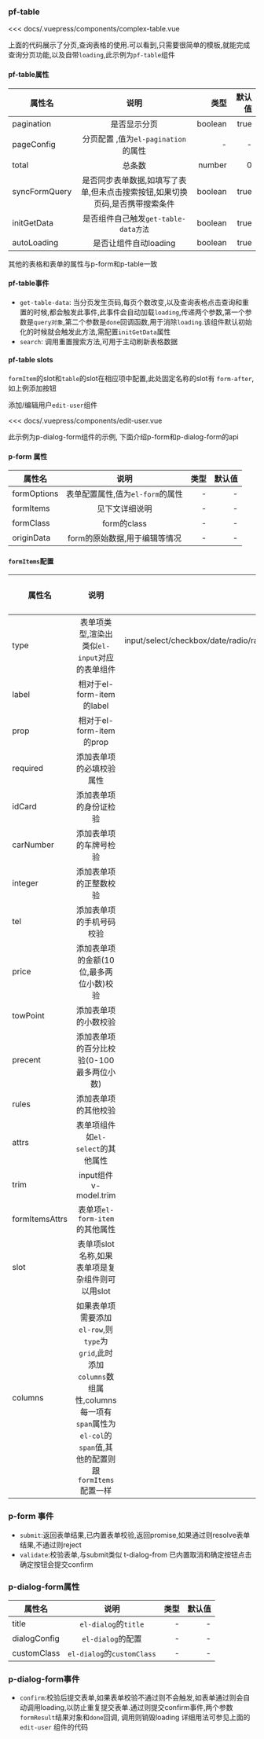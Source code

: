### pf-table
<ClientOnly>
<complex-table></complex-table>
</ClientOnly>

<<< docs/.vuepress/components/complex-table.vue

上面的代码展示了分页,查询表格的使用.可以看到,只需要很简单的模板,就能完成查询分页功能,以及自带`loading`,此示例为`pf-table`组件

#### pf-table属性
| 属性名        | 说明           | 类型  |默认值|
| ------------- |:-------------:| -----:|-----:
| pagination     | 是否显示分页 | boolean |true|
| pageConfig    |  分页配置 ,值为`el-pagination`的属性 |-|-|
| total    | 总条数 |number|0|
| syncFormQuery    | 是否同步表单数据,如填写了表单,但未点击搜索按钮,如果切换页码,是否携带搜索条件 |boolean|true|
| initGetData    |  是否组件自己触发`get-table-data方法` |boolean|true|
| autoLoading    |  是否让组件自动loading |boolean|true|
其他的表格和表单的属性与p-form和p-table一致

#### pf-table事件
- `get-table-data`:
当分页发生页码,每页个数改变,以及查询表格点击查询和重置的时候,都会触发此事件,此事件会自动加载`loading`,传递两个参数,第一个参数是`query对象`,第二个参数是`done`回调函数,用于消除`loading`.该组件默认初始化的时候就会触发此方法,需配置`initGetData`属性
- `search`: 调用重置搜索方法,可用于主动刷新表格数据
#### pf-table slots
  `formItem`的slot和`table`的slot在相应项中配置,此处固定名称的slot有
  `form-after`,如上例添加按钮
  
添加/编辑用户`edit-user`组件

<<< docs/.vuepress/components/edit-user.vue

此示例为p-dialog-form组件的示例,
下面介绍p-form和p-dialog-form的api
#### p-form 属性
| 属性名        | 说明           | 类型  |默认值|
| ------------- |:-------------:| -----:|-----:
| formOptions     | 表单配置属性,值为`el-form`的属性 | - |-|
| formItems    | 见下文详细说明 |-|-|
| formClass    | form的class |-|-|
| originData    | form的原始数据,用于编辑等情况 |-|-|

#### `formItems`配置
| 属性名        | 说明           | 类型  |默认值|
| ------------- |:-------------:| -----:|-----:
| type     | 表单项类型,渲染出类似`el-input`对应的表单组件 |  input/select/checkbox/date/radio/rate/slider/switch/time/input-number/grid
| label   |  相对于el-form-item的label|-|-|
| prop    | 相对于el-form-item的prop |-|-|
| required    | 添加表单项的必填校验属性 |boolean|-|
| idCard    | 添加表单项的身份证检验 |boolean|-|
| carNumber    | 添加表单项的车牌号检验 |boolean|-|
| integer    | 添加表单项的正整数校验 |boolean|-|
| tel    | 添加表单项的手机号码校验 |boolean|-|
| price    | 添加表单项的金额(10位,最多两位小数)校验 |boolean|-|
| towPoint    | 添加表单项的小数校验 |boolean|-|
| precent    | 添加表单项的百分比校验(0-100最多两位小数) |boolean|-|
| rules    | 添加表单项的其他校验 |array/object|-|
| attrs    | 表单项组件如`el-select`的其他属性 |-|-|
| trim    | input组件v-model.trim |-|-|
| formItemsAttrs    | 表单项`el-form-item`的其他属性 |-|-|
| slot    | 表单项slot名称,如果表单项是复杂组件则可以用slot |-|-|
| columns    | 如果表单项需要添加`el-row`,则`type`为`grid`,此时添加`columns`数组属性,columns每一项有`span`属性为`el-col`的`span`值,其他的配置则跟`formItems`配置一样 |-|-|

### p-form 事件
- `submit`:返回表单结果,已内置表单校验,返回promise,如果通过则resolve表单结果,不通过则reject
- `validate`:校验表单,与submit类似
 t-dialog-from 已内置取消和确定按钮点击确定按钮会提交confirm
### p-dialog-form属性
| 属性名        | 说明           | 类型  |默认值|
| ------------- |:-------------:| -----:|-----:
| title     | `el-dialog`的`title` | - |-|
| dialogConfig    | `el-dialog`的配置 |-|-|
| customClass    | `el-dialog`的`customClass` |-|-|

### p-dialog-form事件
- `confirm`:校验后提交表单,如果表单校验不通过则不会触发,如表单通过则会自动调用loading,以防止重复提交表单.通过则提交confirm事件,两个参数`formResult`结果对象和`done`回调, 调用则销毁loading
详细用法可参见上面的`edit-user` 组件的代码
